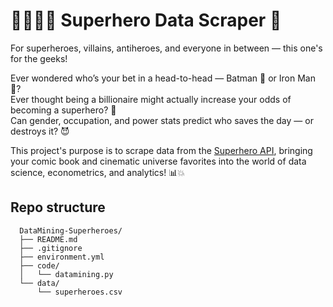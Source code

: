 # 🦸‍♂️🦹‍♀️ Superhero Data Scraper 🚀  

For superheroes, villains, antiheroes, and everyone in between — this one's for the geeks!

Ever wondered who’s your bet in a head-to-head — Batman 🦇 or Iron Man 🤖?  
Ever thought being a billionaire might actually increase your odds of becoming a superhero? 💸  
Can gender, occupation, and power stats predict who saves the day — or destroys it? 😈

This project's purpose is to scrape data from the [Superhero API](https://superheroapi.com), bringing your comic book and cinematic universe favorites into the world of data science, econometrics, and analytics! 📊💥

## Repo structure 

```
  DataMining-Superheroes/
  ├── README.md
  ├── .gitignore
  ├── environment.yml
  ├── code/
  │   └── datamining.py    
  └── data/
      └── superheroes.csv       
  ```
